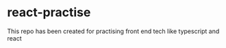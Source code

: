 # react-practise
This repo has been created for practising front end tech like typescript and react
